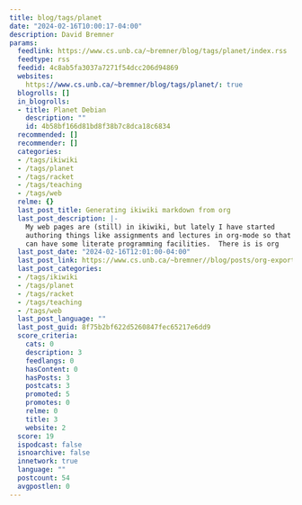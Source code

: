 ```yaml
---
title: blog/tags/planet
date: "2024-02-16T10:00:17-04:00"
description: David Bremner
params:
  feedlink: https://www.cs.unb.ca/~bremner/blog/tags/planet/index.rss
  feedtype: rss
  feedid: 4c8ab5fa3037a7271f54dcc206d94869
  websites:
    https://www.cs.unb.ca/~bremner/blog/tags/planet/: true
  blogrolls: []
  in_blogrolls:
  - title: Planet Debian
    description: ""
    id: 4b58bf166d81bd8f38b7c8dca18c6834
  recommended: []
  recommender: []
  categories:
  - /tags/ikiwiki
  - /tags/planet
  - /tags/racket
  - /tags/teaching
  - /tags/web
  relme: {}
  last_post_title: Generating ikiwiki markdown from org
  last_post_description: |-
    My web pages are (still) in ikiwiki, but lately I have started
    authoring things like assignments and lectures in org-mode so that I
    can have some literate programming facilities.  There is is org
  last_post_date: "2024-02-16T12:01:00-04:00"
  last_post_link: https://www.cs.unb.ca/~bremner//blog/posts/org-export-ikiwiki/
  last_post_categories:
  - /tags/ikiwiki
  - /tags/planet
  - /tags/racket
  - /tags/teaching
  - /tags/web
  last_post_language: ""
  last_post_guid: 8f75b2bf622d5260847fec65217e6dd9
  score_criteria:
    cats: 0
    description: 3
    feedlangs: 0
    hasContent: 0
    hasPosts: 3
    postcats: 3
    promoted: 5
    promotes: 0
    relme: 0
    title: 3
    website: 2
  score: 19
  ispodcast: false
  isnoarchive: false
  innetwork: true
  language: ""
  postcount: 54
  avgpostlen: 0
---
```

